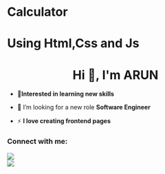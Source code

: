 # Calculator
# Using Html,Css and Js



<h1 align="center">Hi 👋, I'm ARUN</h1>


- 🔶**Interested in learning new skills**
- 🤝 I’m looking for a new role **Software Engineer**


- ⚡ **I love creating frontend pages**

<h3 align="left">Connect with me:</h3>

<a href="https://www.instagram.com/_arun_kumar.6/"><img src="https://img.shields.io/badge/Follow%20on%20Instagram-%40ARUN-orange" /></a>
<br>
<a href="https://arunkumarayinabathina.github.io/calculator/calculator/cal.html"><img src="https://img.shields.io/badge/Chrome-%40Calculator-blue" /></a>
